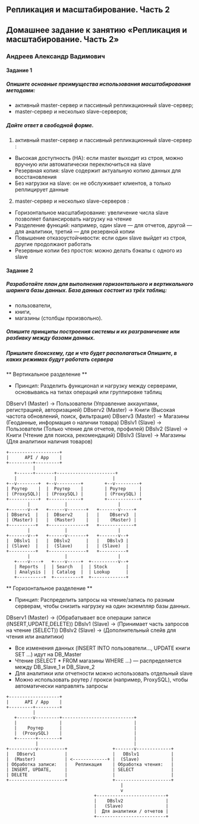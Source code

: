 ## Репликация и масштабирование. Часть 2

## Домашнее задание к занятию «Репликация и масштабирование. Часть 2»
### Андреев Александр Вадимович

#### Задание 1
##### Опишите основные преимущества использования масштабирования методами:
- активный master-сервер и пассивный репликационный slave-сервер;
- master-сервер и несколько slave-серверов;
##### Дайте ответ в свободной форме.

1) активный master-сервер и пассивный репликационный slave-сервер :

- Высокая доступность (HA): если master выходит из строя, можно вручную или автоматически переключиться на slave
- Резервная копия: slave содержит актуальную копию данных для восстановления
- Без нагрузки на slave: он не обслуживает клиентов, а только реплицирует данные

2) master-сервер и несколько slave-серверов :

- Горизонтальное масштабирование: увеличение числа slave позволяет балансировать нагрузку на чтение
- Разделение функций: например, один slave — для отчетов, другой — для аналитики, третий — для резервной копии
- Повышение отказоустойчивости: если один slave выйдет из строя, другие продолжают работать
- Резервные копии без простоя: можно делать бэкапы с одного из slave

#### Задание 2
##### Разработайте план для выполнения горизонтального и вертикального шаринга базы данных. База данных состоит из трёх таблиц:
 - пользователи,
 - книги,
 - магазины (столбцы произвольно).
##### Опишите принципы построения системы и их разграничение или разбивку между базами данных.
##### Пришлите блоксхему, где и что будет располагаться Опишите, в каких режимах будут работать сервера

** Вертикальное разделение **
- Принцип: Разделить функционал и нагрузку между серверами, основываясь на типах операций или группировке таблиц

DBserv1 (Master) -> Пользователи (Управление аккаунтами, регистрацией, авторизацией)
DBserv2 (Master) -> Книги (Высокая частота обновлений, поиск, фильтрация)
DBserv3 (Master) -> Магазины (Геоданные, информация о наличии товара)
DBslv1	(Slave) -> Пользователи (Только чтение для отчетов, профилей)
DBslv2	(Slave) -> Книги (Чтение для поиска, рекомендаций)
DBslv3	(Slave) -> Магазины (Для аналитики наличия товаров)

```
+-------------------+
|      API / App    |
+---------+---------+
          |
   +------+-------+----------------------+
   |              |                     |
+--v--------+  +--v---------+        +--v---------+
| Роутер    |  |  Роутер    |        | Роутер     |
| (ProxySQL)|  | (ProxySQL) |        | (ProxySQL) |
+-----------+  +------------+        +------------+
        |             |                   |
+-------v--+   +------v-------+   +-------v-----+
| DBserv1  |   |  DBserv2     |   |    DBserv3  |
| (Master) |   |  (Master)    |   |    (Master) |
+----------+   +--------------+   +-------------+
        |             |                   |
+-------v--+   +------v-------+   +-------v--+
|  DBslv1  |   |  DBslv2      |   |   DBslv3 |
| (Slave)  |   |  (Slave)     |   | (Slave)  |
+----------+   +--------------+   +----------+
        |             |                   |
   +----v----+   +----v-----+  +----------v--+
   | Reports  |  | Search   |  | Stock       |
   | Analysis |  | Catalog  |  | Lookup      |
   +----------+  +----------+  +-------------+
```

** Горизонтальное разделение **
- Принцип: Распределить запросы на чтение/запись по разным серверам, чтобы снизить нагрузку на один экземпляр базы данных.

DBserv1 (Master) -> (Обрабатывает все операции записи (INSERT,UPDATE,DELETE))
DBslv1	(Slave) -> (Принимает часть запросов на чтение (SELECT))
DBslv2	(Slave) -> (Дополнительный слейв для чтения или аналитики)

- Все изменения данных (INSERT INTO пользователи..., UPDATE книги SET ...) идут на DB_Master
- Чтение (SELECT * FROM магазины WHERE ...) — распределяется между DB_Slave_1 и DB_Slave_2
- Для аналитики или отчетности можно использовать отдельный slave
- Можно использовать роутер / прокси (например, ProxySQL), чтобы автоматически направлять запросы

```
+-------------------+
|      API / App    |
+---------+---------+
          |
   +------v---------+---------------------------+
   |                |                           |
   |    Роутер      |                           |
   |  (ProxySQL)    |                           |
   +-------+--------+                           |
           |                                    |
+----------v----------+                 +-------v-------------+
|   DBserv1           |                 |   DBslv1            |
|  (Master)           | <-------------+ |  (Slave)            |
| Обработка записи:   |   Репликация    | Обработка чтения:   |
| INSERT, UPDATE,     |                 | SELECT              |
| DELETE              |                 |                     |
+---------------------+                 +---------------------+
                                           |
                                           v
                                 +--------------------------+
                                 |    DBslv2                |
                                 |   (Slave)                |
                                 |  Для аналитики / отчетов |
                                 +--------------------------+
```




